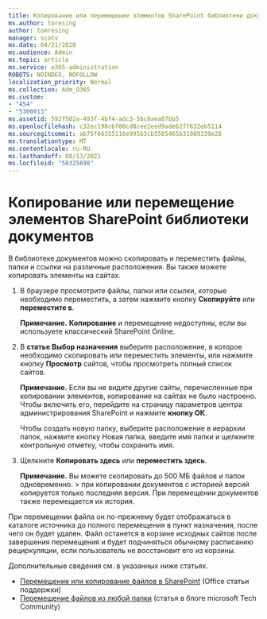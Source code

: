 ```yaml
---
title: Копирование или перемещение элементов SharePoint библиотеки документов
ms.author: toresing
author: tomresing
manager: scotv
ms.date: 04/21/2020
ms.audience: Admin
ms.topic: article
ms.service: o365-administration
ROBOTS: NOINDEX, NOFOLLOW
localization_priority: Normal
ms.collection: Adm_O365
ms.custom:
- "454"
- "5300013"
ms.assetid: 592f502a-493f-4bf4-adc3-5bc8aea87bb5
ms.openlocfilehash: c32ec198c6f00cd8cee2eed9ade62f7632eb5114
ms.sourcegitcommit: ab75f66355116e995b3cb5505465b31989339e28
ms.translationtype: MT
ms.contentlocale: ru-RU
ms.lasthandoff: 08/13/2021
ms.locfileid: "58325698"
---
```

# <a name="copy-or-move-items-in-a-sharepoint-document-library"></a>Копирование или перемещение элементов SharePoint библиотеки документов

В библиотеке документов можно скопировать и переместить файлы, папки и ссылки на различные расположения. Вы также можете копировать элементы на сайтах. 
  
1. В браузере просмотрите файлы, папки или ссылки, которые необходимо переместить, а затем нажмите кнопку **Скопируйте** или **переместите в**.

    **Примечание.** **Копирование** и перемещение недоступны, если вы используете классический SharePoint Online. 
  
2. В **статье Выбор назначения** выберите расположение, в которое необходимо скопировать или переместить элементы, или нажмите кнопку **Просмотр** сайтов, чтобы просмотреть полный список сайтов.

    **Примечание.** Если вы не видите другие сайты, перечисленные при копировании элементов, копирование на сайтах не было настроено. Чтобы включить его, перейдите на страницу параметров центра администрирования SharePoint и нажмите **кнопку ОК**.
  
    Чтобы создать новую папку, выберите расположение в иерархии папок, нажмите кнопку Новая папка, введите имя папки и щелкните контрольную отметку, чтобы сохранить имя.

3. Щелкните **Копировать здесь** или **переместить здесь**.

    **Примечание.** Вы можете скопировать до 500 МБ файлов и папок одновременно. > при копировании документов с историей версий копируется только последняя версия. При перемещении документов также перемещается их история.
  
 При перемещении файла он по-прежнему будет отображаться в каталоге источника до полного перемещения в пункт назначения, после чего он будет удален. Файл останется в корзине исходных сайтов после завершения перемещения и будет подчиняться обычному расписанию рециркуляции, если пользователь не восстановит его из корзины.

Дополнительные сведения см. в указанных ниже статьях.

 - [Перемещение или копирование файлов в SharePoint](https://support.office.com/article/move-or-copy-files-in-sharepoint-00e2f483-4df3-46be-a861-1f5f0c1a87bc) (Office статьи поддержки)
 - [Перемещение файлов из любой папки](https://techcommunity.microsoft.com/t5/Microsoft-SharePoint-Blog/Now-move-files-anywhere-in-Office-365-SharePoint-and-OneDrive/ba-p/146973) (статья в блоге microsoft Tech Community)  